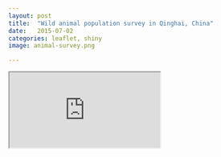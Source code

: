 ```yaml
---
layout: post
title:  "Wild animal population survey in Qinghai, China"
date:   2015-07-02
categories: leaflet, shiny
image: animal-survey.png

---
```


<iframe src="http://51.175.77.204:3839/qinghai/q14"></iframe><br>
